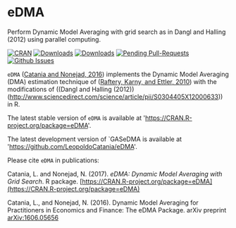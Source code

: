 # eDMA
Perform Dynamic Model Averaging with grid search as in Dangl and Halling (2012) using parallel computing.

[![CRAN](http://www.r-pkg.org/badges/version/eDMA)](https://cran.r-project.org/package=eDMA) 
[![Downloads](http://cranlogs.r-pkg.org/badges/eDMA?color=brightgreen)](http://www.r-pkg.org/pkg/eDMA)
[![Downloads](http://cranlogs.r-pkg.org/badges/grand-total/eDMA?color=brightgreen)](http://www.r-pkg.org/pkg/eDMA)
[![Pending Pull-Requests](http://githubbadges.herokuapp.com/LeopoldoCatania/eDMA/pulls.svg?style=flat)](https://github.com/LeopoldoCatania/eDMA/pulls)
[![Github Issues](http://githubbadges.herokuapp.com/LeopoldoCatania/eDMA/issues.svg)](https://github.com/LeopoldoCatania/eDMA/issues)

`eDMA` ([Catania and Nonejad, 2016](https://CRAN.R-project.org/package=eDMA)) implements the Dynamic Model Averaging (DMA) estimation technique of 
([Raftery, Karny, and Ettler, 2010](http://www.tandfonline.com/doi/abs/10.1198/TECH.2009.08104)) with the modifications of ((Dangl and Halling (2012))(http://www.sciencedirect.com/science/article/pii/S0304405X12000633)) in R.


The latest stable version of `eDMA` is available at 'https://CRAN.R-project.org/package=eDMA'.

The latest development version of `GASeDMA is available at 'https://github.com/LeopoldoCatania/eDMA'.

Please cite `eDMA` in publications:

Catania, L. and Nonejad, N. (2017). 
_eDMA: Dynamic Model Averaging with Grid Search_.
R package.
[https://CRAN.R-project.org/package=eDMA](https://CRAN.R-project.org/package=eDMA)  

Catania, L., and Nonejad, N. (2016). 
Dynamic Model Averaging for Practitioners in Economics and Finance: The eDMA Package. 
arXiv preprint [arXiv:1606.05656](https://arxiv.org/abs/1606.05656)
